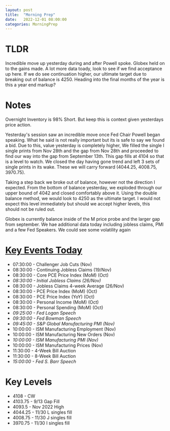 ```yaml
---
layout: post
title:  "Morning Prep"
date:   2022-12-01 08:00:00
categories: MorningPrep
---
```

# TLDR
Incredible move up yesterday during and after Powell spoke. Globex held on to the gains made. A lot more data toady, look to see if we find acceptance up here. If we do see continuation higher, our ultimate target due to breaking out of balance is 4250. Heading into the final months of the year is this a year end markup?


# Notes
Overnight Inventory is 98% Short. But keep this is context given yesterdays price action.

Yesterday's session saw an incredible move once Fed Chair Powell began speaking. What he said is not really important but its is safe to say we found a bid. Due to this, value yesterday is completely higher, We filled the single I single prints from Nov 28th and the gap from Nov 28th and proceeded to find our way into the gap from September 13th. This gap fills at 4104 so that is a level to watch. We closed the day having gone trend and left 3 sets of single prints in its wake. These we will carry forward (4044.25, 4008.75, 3970.75).

Taking a step back we broke out of balance, however not the direction I expected. From the bottom of balance yesterday, we exploded through our upper bound of 4042 and closed comfortably above it. Using the double balance method, we would look to 4250 as the ultimate target. I would not expect this level immediately but should we accept higher levels, this should not be ruled out. 

Globex is currently balance inside of the M price probe and the larger gap from september. We hae additional data today including jobless claims, PMI  and a few Fed Speakers. We could see some volatility again

# [Key Events Today](https://tradingeconomics.com/calendar)
- 07:30:00 - Challenger Job Cuts (Nov)
- 08:30:00 - Continuing Jobless Claims (19/Nov)    
- 08:30:00 - Core PCE Price Index (MoM) (Oct)      
- *08:30:00 - Initial Jobless Claims (26/Nov)*
- 08:30:00 - Jobless Claims 4-week Average (26/Nov)
- 08:30:00 - PCE Price Index (MoM) (Oct)
- 08:30:00 - PCE Price Index (YoY) (Oct)
- 08:30:00 - Personal Income (MoM) (Oct)
- 08:30:00 - Personal Spending (MoM) (Oct)
- *09:25:00 - Fed Logan Speech*
- *09:30:00 - Fed Bowman Speech*
- *09:45:00 - S&P Global Manufacturing PMI (Nov)*
- 10:00:00 - ISM Manufacturing Employment (Nov)
- 10:00:00 - ISM Manufacturing New Orders (Nov)
- *10:00:00 - ISM Manufacturing PMI (Nov)*
- 10:00:00 - ISM Manufacturing Prices (Nov)
- 11:30:00 - 4-Week Bill Auction
- 11:30:00 - 8-Week Bill Auction
- *15:00:00 - Fed S. Barr Speech*





# Key Levels
- 4108 - CW
- 4103.75 - 9/13 Gap Fill
- 4093.5 - Nov 2022 High
- 4044.25 - 11/30 L singles fill
- 4008.75 - 11/30 J singles fill
- 3970.75 - 11/30 I singles fill


​
​
​